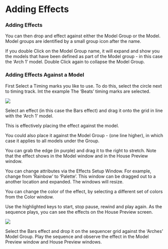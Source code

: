 # Adding Effects

### Adding Effects

You can then drop and effect against either the Model Group or the Model. Model groups are identified by a small group icon after the name. 

If you double Click on the  Model Group name, it will expand and show you the models that have been defined as part of the Model group - in this case the ‘Arch 1’ model. Double Click again to collapse the Model Group.

### Adding Effects Against a Model

First Select a Timing marks you like to use. To do this, select the circle next to timing track. Int the example The ‘Beats’ timing marks are selected.

![](https://lh6.googleusercontent.com/zmorjTmfyYML-w0LkxfmJL0cU4jr-JEgyrstW4z6yPWwjvZYa-QL6Z4kyzUr6PO6b0MWULgad04rtwMHYDm_1y0QnvHQZNVJRHmHvxThpRflmMZfQL98uKqRH7J42M5mdLhxQMWA)

Select an effect \(in this case the Bars effect\) and drag it onto the grid in line with the ‘Arch 1’ model.

This is effectively placing the effect against the model.  

You could also place it against the Model Group - \(one line higher\), in which case it applies to all models under the Group.

You can grab the edge \(in purple\) and drag it to the right to stretch.  Note that the effect shows in the Model window and in the House Preview window.

You can change attributes via the Effects Setup Window.  For example, change from ‘Rainbow’ to ‘Palette’. This window can be dragged out to a another location and expanded. The windows will resize.

You can change the color of the effect, by selecting a different set of colors from the Color window.

Use the highlighted keys to start, stop pause, rewind and play again.  As the sequence plays, you can see the effects on the House Preview screen.

![](https://lh6.googleusercontent.com/H6VHYfYnPtiRFGdb3a5PRMPA02uqju5cqvD69bZGeaiJkf-ewUEoziL7HcdBkxo3v1VZcQu9sAuo7Yq1vEr__yzUNmwqN7Ar4ui3gsgd8npEZrx8SUU0wgOjVRmMcRpor4UV9cNu)

Select the Bars effect and drop it on the sequencer grid against the ‘Arches’ Model Group. Play the sequence and observe the effect in the Model Preview window and House Preview windows.

